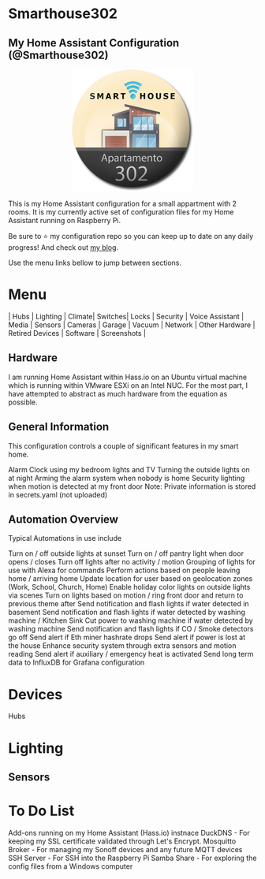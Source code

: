 # Smarthouse302
## My Home Assistant Configuration (@Smarthouse302)

<p align="center">
  <img width="246" height="246" src="/images/logo.png">
</p>

This is my Home Assistant configuration for a small appartment with 2 rooms. It is my currently active set of configuration files for my Home Assistant running on Raspberry Pi.

Be sure to ⭐️ my configuration repo so you can keep up to date on any daily progress! And check out [my blog](https://smarthouse302.blogspot.com/).

Use the menu links bellow to jump between sections.

# Menu

| Hubs | Lighting | Climate| Switches| Locks | Security | Voice Assistant | Media | Sensors | Cameras | Garage | Vacuum | Network | Other Hardware | Retired Devices | Software | Screenshots |

## Hardware
I am running Home Assistant within Hass.io on an Ubuntu virtual machine which is running within VMware ESXi on an Intel NUC. For the most part, I have attempted to abstract as much hardware from the equation as possible.

## General Information
This configuration controls a couple of significant features in my smart home.

Alarm Clock using my bedroom lights and TV
Turning the outside lights on at night
Arming the alarm system when nobody is home
Security lighting when motion is detected at my front door
Note: Private information is stored in secrets.yaml (not uploaded)

## Automation Overview
Typical Automations in use include

Turn on / off outside lights at sunset
Turn on / off pantry light when door opens / closes
Turn off lights after no activity / motion
Grouping of lights for use with Alexa for commands
Perform actions based on people leaving home / arriving home
Update location for user based on geolocation zones (Work, School, Church, Home)
Enable holiday color lights on outside lights via scenes
Turn on lights based on motion / ring front door and return to previous theme after
Send notification and flash lights if water detected in basement
Send notification and flash lights if water detected by washing machine / Kitchen Sink
Cut power to washing machine if water detected by washing machine
Send notification and flash lights if CO / Smoke detectors go off
Send alert if Eth miner hashrate drops
Send alert if power is lost at the house
Enhance security system through extra sensors and motion reading
Send alert if auxiliary / emergency heat is activated
Send long term data to InfluxDB for Grafana configuration



# Devices
Hubs

# Lighting

## Sensors


# To Do List



Add-ons running on my Home Assistant (Hass.io) instnace
DuckDNS - For keeping my SSL certificate validated through Let's Encrypt.
Mosquitto Broker - For managing my Sonoff devices and any future MQTT devices
SSH Server - For SSH into the Raspberry Pi
Samba Share - For exploring the config files from a Windows computer

